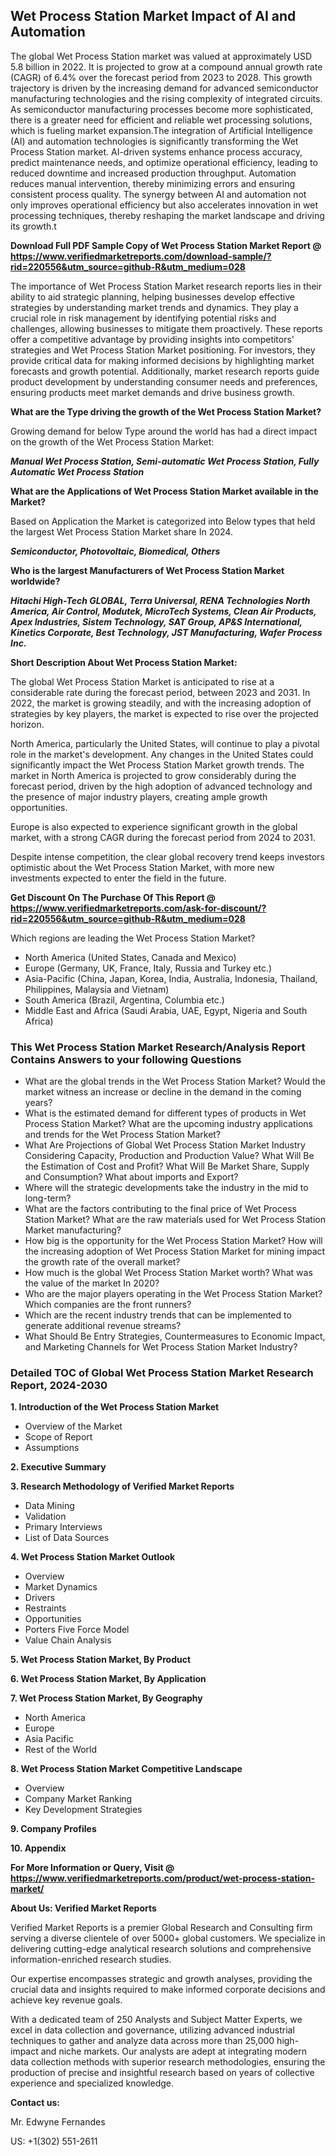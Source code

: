 <h2>Wet Process Station Market Impact of AI and Automation</h2>The global Wet Process Station market was valued at approximately USD 5.8 billion in 2022. It is projected to grow at a compound annual growth rate (CAGR) of 6.4% over the forecast period from 2023 to 2028. This growth trajectory is driven by the increasing demand for advanced semiconductor manufacturing technologies and the rising complexity of integrated circuits. As semiconductor manufacturing processes become more sophisticated, there is a greater need for efficient and reliable wet processing solutions, which is fueling market expansion.The integration of Artificial Intelligence (AI) and automation technologies is significantly transforming the Wet Process Station market. AI-driven systems enhance process accuracy, predict maintenance needs, and optimize operational efficiency, leading to reduced downtime and increased production throughput. Automation reduces manual intervention, thereby minimizing errors and ensuring consistent process quality. The synergy between AI and automation not only improves operational efficiency but also accelerates innovation in wet processing techniques, thereby reshaping the market landscape and driving its growth.t</p><p id="" class=""><strong>Download Full PDF Sample Copy of Wet Process Station Market Report @ <a href="https://www.verifiedmarketreports.com/download-sample/?rid=220556&utm_source=github-R&utm_medium=028" target="_blank">https://www.verifiedmarketreports.com/download-sample/?rid=220556&utm_source=github-R&utm_medium=028</a></strong></p><p>The importance of&nbsp;Wet Process Station Market research reports lies in their ability to aid strategic planning, helping businesses develop effective strategies by understanding market trends and dynamics. They play a crucial role in risk management by identifying potential risks and challenges, allowing businesses to mitigate them proactively. These reports offer a competitive advantage by providing insights into competitors' strategies and Wet Process Station Market positioning. For investors, they provide critical data for making informed decisions by highlighting market forecasts and growth potential. Additionally, market research reports guide product development by understanding consumer needs and preferences, ensuring products meet market demands and drive business growth.</p><p><strong>What are the&nbsp;Type driving the growth of the Wet Process Station Market?</strong></p><p id="" class="">Growing demand for below Type around the world has had a direct impact on the growth of the Wet Process Station Market:</p><em><strong>Manual Wet Process Station, Semi-automatic Wet Process Station, Fully Automatic Wet Process Station</strong></em></p><strong>What are the&nbsp;Applications&nbsp;of Wet Process Station Market available in the Market?</strong></p><p id="" class="">Based on Application the Market is categorized into Below types that held the largest Wet Process Station Market share In 2024.</p><em><strong>Semiconductor, Photovoltaic, Biomedical, Others</strong></em></p><strong>Who is the largest Manufacturers of Wet Process Station Market worldwide?</strong></p><p><em><strong>Hitachi High-Tech GLOBAL, Terra Universal, RENA Technologies North America, Air Control, Modutek, MicroTech Systems, Clean Air Products, Apex Industries, Sistem Technology, SAT Group, AP&S International, Kinetics Corporate, Best Technology, JST Manufacturing, Wafer Process Inc.</strong></em></p><p id="" class=""><strong>Short Description About Wet Process Station Market:</strong></p><p>The global Wet Process Station Market is anticipated to rise at a considerable rate during the forecast period, between 2023 and 2031. In 2022, the market is growing steadily, and with the increasing adoption of strategies by key players, the market is expected to rise over the projected horizon.</p><p>North America, particularly the United States, will continue to play a pivotal role in the market's development. Any changes in the United States could significantly impact the Wet Process Station Market growth trends. The market in North America is projected to grow considerably during the forecast period, driven by the high adoption of advanced technology and the presence of major industry players, creating ample growth opportunities.</p><p>Europe is also expected to experience significant growth in the global market, with a strong CAGR during the forecast period from 2024 to 2031.</p><p>Despite intense competition, the clear global recovery trend keeps investors optimistic about the Wet Process Station Market, with more new investments expected to enter the field in the future.</p><p id="" class=""><strong>Get Discount On The Purchase Of This Report @ <a href="https://www.verifiedmarketreports.com/ask-for-discount/?rid=220556&utm_source=github-R&utm_medium=028" target="_blank">https://www.verifiedmarketreports.com/ask-for-discount/?rid=220556&utm_source=github-R&utm_medium=028</a></strong></p>Which regions are leading the Wet Process Station Market?</p><ul><li>North America (United States, Canada and Mexico)</li><li>Europe (Germany, UK, France, Italy, Russia and Turkey etc.)</li><li>Asia-Pacific (China, Japan, Korea, India, Australia, Indonesia, Thailand, Philippines, Malaysia and Vietnam)</li><li>South America (Brazil, Argentina, Columbia etc.)</li><li>Middle East and Africa (Saudi Arabia, UAE, Egypt, Nigeria and South Africa)</li></ul><h3 id="" class="">This Wet Process Station Market Research/Analysis Report Contains Answers to your following Questions</h3><ul><li>What are the global trends in the Wet Process Station Market? Would the market witness an increase or decline in the demand in the coming years?</li><li>What is the estimated demand for different types of products in Wet Process Station Market? What are the upcoming industry applications and trends for the Wet Process Station Market?</li><li>What Are Projections of Global Wet Process Station Market Industry Considering Capacity, Production and Production Value? What Will Be the Estimation of Cost and Profit? What Will Be Market Share, Supply and Consumption? What about imports and Export?</li><li>Where will the strategic developments take the industry in the mid to long-term?</li><li>What are the factors contributing to the final price of Wet Process Station Market? What are the raw materials used for Wet Process Station Market manufacturing?</li><li>How big is the opportunity for the Wet Process Station Market? How will the increasing adoption of Wet Process Station Market for mining impact the growth rate of the overall market?</li><li>How much is the global Wet Process Station Market worth? What was the value of the market In 2020?</li><li>Who are the major players operating in the Wet Process Station Market? Which companies are the front runners?</li><li>Which are the recent industry trends that can be implemented to generate additional revenue streams?</li><li>What Should Be Entry Strategies, Countermeasures to Economic Impact, and Marketing Channels for Wet Process Station Market Industry?</li></ul><h3 id="" class="">Detailed TOC of Global Wet Process Station Market Research Report, 2024-2030</h3><p id="" class=""><strong>1. Introduction of the Wet Process Station Market</strong></p><ul><li>Overview of the Market</li><li>Scope of Report</li><li>Assumptions</li></ul><p id="" class=""><strong>2. Executive Summary</strong></p><p id="" class=""><strong>3. Research Methodology of Verified Market Reports</strong></p><ul><li>Data Mining</li><li>Validation</li><li>Primary Interviews</li><li>List of Data Sources</li></ul><p id="" class=""><strong>4. Wet Process Station Market Outlook</strong></p><ul><li>Overview</li><li>Market Dynamics</li><li>Drivers</li><li>Restraints</li><li>Opportunities</li><li>Porters Five Force Model</li><li>Value Chain Analysis</li></ul><p id="" class=""><strong>5. Wet Process Station Market, By Product</strong></p><p id="" class=""><strong>6. Wet Process Station Market, By Application</strong></p><p id="" class=""><strong>7. Wet Process Station Market, By Geography</strong></p><ul><li>North America</li><li>Europe</li><li>Asia Pacific</li><li>Rest of the World</li></ul><p id="" class=""><strong>8. Wet Process Station Market Competitive Landscape</strong></p><ul><li>Overview</li><li>Company Market Ranking</li><li>Key Development Strategies</li></ul><p id="" class=""><strong>9. Company Profiles</strong></p><p id="" class=""><strong>10. Appendix</strong></p><p id="" class=""><strong>For More Information or Query, Visit @ <a href="https://www.verifiedmarketreports.com/product/wet-process-station-market/" target="_blank">https://www.verifiedmarketreports.com/product/wet-process-station-market/</a></strong></p><p id="" class=""><strong>About Us: Verified Market Reports</strong></p><p id="" class="">Verified Market Reports is a premier Global Research and Consulting firm serving a diverse clientele of over 5000+ global customers. We specialize in delivering cutting-edge analytical research solutions and comprehensive information-enriched research studies.</p><p id="" class="">Our expertise encompasses strategic and growth analyses, providing the crucial data and insights required to make informed corporate decisions and achieve key revenue goals.</p><p id="" class="">With a dedicated team of 250 Analysts and Subject Matter Experts, we excel in data collection and governance, utilizing advanced industrial techniques to gather and analyze data across more than 25,000 high-impact and niche markets. Our analysts are adept at integrating modern data collection methods with superior research methodologies, ensuring the production of precise and insightful research based on years of collective experience and specialized knowledge.</p><p id="" class=""><strong>Contact us:</strong></p><p id="" class="">Mr. Edwyne Fernandes</p><p id="" class="">US: +1(302) 551-2611</p>